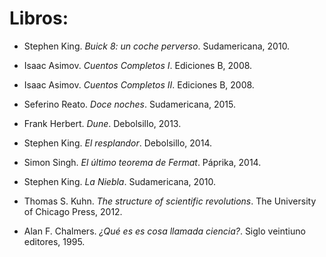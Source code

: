 # Libros:
- Stephen King. *Buick 8: un coche perverso*. Sudamericana, 2010.

- Isaac Asimov. *Cuentos Completos I*. Ediciones B, 2008.

- Isaac Asimov. *Cuentos Completos II*. Ediciones B, 2008.

- Seferino Reato. *Doce noches*. Sudamericana, 2015.

- Frank Herbert. *Dune*. Debolsillo, 2013.

- Stephen King. *El resplandor*. Debolsillo, 2014.

- Simon Singh. *El último teorema de Fermat*. Páprika, 2014.

- Stephen King. *La Niebla*. Sudamericana, 2010.

- Thomas S. Kuhn. *The structure of scientific revolutions*. The University of Chicago Press, 2012.

- Alan F. Chalmers. *¿Qué es es cosa llamada ciencia?*. Siglo veintiuno editores, 1995.

